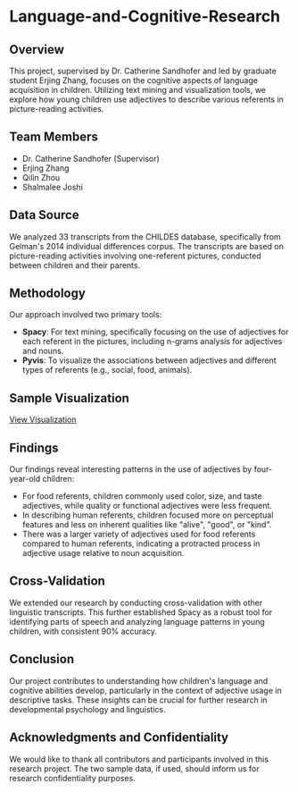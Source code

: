 # Language-and-Cognitive-Research

## Overview
This project, supervised by Dr. Catherine Sandhofer and led by graduate student Erjing Zhang, focuses on the cognitive aspects of language acquisition in children. Utilizing text mining and visualization tools, we explore how young children use adjectives to describe various referents in picture-reading activities.

## Team Members
- Dr. Catherine Sandhofer (Supervisor)
- Erjing Zhang
- Qilin Zhou
- Shalmalee Joshi

## Data Source
We analyzed 33 transcripts from the CHILDES database, specifically from Gelman's 2014 individual differences corpus. The transcripts are based on picture-reading activities involving one-referent pictures, conducted between children and their parents.

## Methodology
Our approach involved two primary tools:
- **Spacy**: For text mining, specifically focusing on the use of adjectives for each referent in the pictures, including n-grams analysis for adjectives and nouns.
- **Pyvis**: To visualize the associations between adjectives and different types of referents (e.g., social, food, animals).

## Sample Visualization
[View Visualization](https://htmlpreview.github.io/?https://github.com/QilinZhou56/Language-and-Cognitive-Research/blob/main/referential_communication/Result/food_adj_referent.html)

## Findings
Our findings reveal interesting patterns in the use of adjectives by four-year-old children:
- For food referents, children commonly used color, size, and taste adjectives, while quality or functional adjectives were less frequent.
- In describing human referents, children focused more on perceptual features and less on inherent qualities like "alive", "good", or "kind".
- There was a larger variety of adjectives used for food referents compared to human referents, indicating a protracted process in adjective usage relative to noun acquisition.

## Cross-Validation
We extended our research by conducting cross-validation with other linguistic transcripts. This further established Spacy as a robust tool for identifying parts of speech and analyzing language patterns in young children, with consistent 90% accuracy.

## Conclusion
Our project contributes to understanding how children's language and cognitive abilities develop, particularly in the context of adjective usage in descriptive tasks. These insights can be crucial for further research in developmental psychology and linguistics.

## Acknowledgments and Confidentiality
We would like to thank all contributors and participants involved in this research project. The two sample data, if used, should inform us for research confidentiality purposes.
